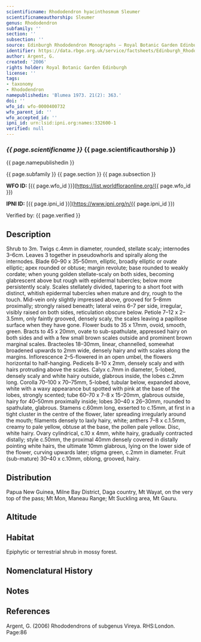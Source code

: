 ```yaml
---
scientificname: Rhododendron hyacinthosmum Sleumer
scientificnameauthorship: Sleumer
genus: Rhododendron
subfamily: ''
section: ''
subsection: ''
source: Edinburgh Rhododendron Monographs – Royal Botanic Garden Edinburgh
identifier: https://data.rbge.org.uk/service/factsheets/Edinburgh_Rhododendron_Monographs.xhtml
author: Argent, G.
created: '2006'
rights holder: Royal Botanic Garden Edinburgh
license: ''
tags:
- taxonomy
- Rhododendron
namepublishedin: 'Blumea 1973. 21(2): 363.'
doi: ''
wfo_id: wfo-0000400732
wfo_parent_id: ''
wfo_accepted_id: ''
ipni_id: urn:lsid:ipni.org:names:332600-1
verified: null
---
```

### _{{ page.scientificname }}_ {{ page.scientificauthorship }}
 {{ page.namepublishedin }}

{{ page.subfamily }} {{ page.section }} {{ page.subsection }}

**WFO ID:** [{{ page.wfo_id }}](https://list.worldfloraonline.org/{{ page.wfo_id }})

**IPNI ID:** [{{ page.ipni_id }}](https://www.ipni.org/n/{{ page.ipni_id }})

Verified by: {{ page.verified }}



## Description
Shrub to 3m. Twigs c.4mm in diameter, rounded, stellate scaly; internodes 3–6cm. Leaves 3 together in pseudo­whorls and spirally along the internodes. Blade 60–90 x 35–50mm, elliptic, broadly elliptic or ovate elliptic; apex rounded or obtuse; margin revolute; base rounded to weakly cordate; when young golden stellate-scaly on both sides, becoming glabrescent above but rough with epidermal tubercles; below more persistently scaly. Scales stellately divided, tapering to a short foot with distinct, whitish epidermal tubercles when mature and dry, rough to the touch. Mid-vein only slightly impressed above, grooved for 5–8mm proximally; strongly raised beneath; lateral veins 6–7 per side, irregular, visibly raised on both sides, reticulation obscure below. Petiole 7–12 x 2–3.5mm, only faintly grooved, densely scaly, the scales leaving a papillose surface when they have gone. Flower buds to 35 x 17mm, ovoid, smooth, green. Bracts to 45 x 20mm, ovate to sub-spathulate, appressed hairy on both sides and with a few small brown scales outside and prominent brown marginal scales. Bract­eoles 18–30mm, linear, channelled, somewhat broadened upwards to 2mm wide, densely hairy and with scales along the margins. Inflorescence 2–5-flowered in an open umbel, the flowers horizontal to half-hanging. Pedicels 8–10 x 2mm, densely scaly and with hairs protruding above the scales. Calyx c.7mm in diameter, 5-lobed, densely scaly and white hairy outside, glabrous inside, the lobes c.2mm long. Corolla 70–100 x 70–75mm, 5-lobed, tubular below, expanded above, white with a waxy appearance but spotted with pink at the base of the lobes, strongly scented; tube 60–70 x 7–8 x 15–20mm, glabrous outside, hairy for 40–50mm proximally inside; lobes 30–40 x 26–30mm, rounded to spathulate, glabrous. Stamens c.60mm long, exserted to c.15mm, at first in a tight cluster in the centre of the flower, later spreading irregularly around the mouth; filaments densely to laxly hairy, white; anthers 7–8 x c.1.5mm, creamy to pale yellow, obtuse at the base, the pollen pale yellow. Disc, white hairy. Ovary cylindrical, c.10 x 4mm, white hairy, gradually contracted distally; style c.50mm, the proximal 40mm densely covered in distally pointing white hairs, the ultimate 10mm glabrous, lying on the lower side of the flower, curving upwards later; stigma green, c.2mm in diameter. Fruit (sub-mature) 30–40 x c.10mm, oblong, grooved, hairy.

## Distribution
Papua New Guinea, Milne Bay District, Daga country, Mt Wayat, on the very top of the pass; Mt Mon, Maneau Range; Mt Suckling area, Mt Gauru.

## Altitude


## Habitat
Epiphytic or terrestrial shrub in mossy forest.

## Nomenclatural History

                       
## Notes


## References

Argent, G. (2006) Rhododendrons of subgenus Vireya. RHS:London. Page:86
